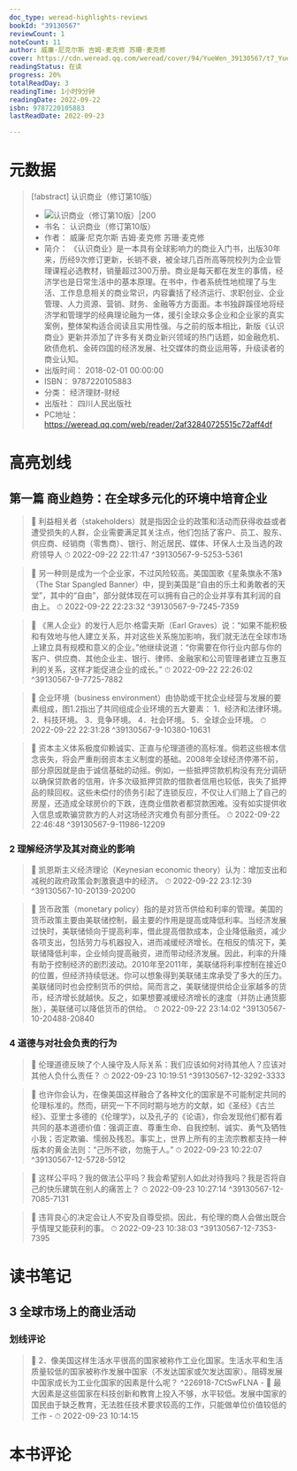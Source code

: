 ```yaml
---
doc_type: weread-highlights-reviews
bookId: "39130567"
reviewCount: 1
noteCount: 11
author: 威廉·尼克尔斯 吉姆·麦克修 苏珊·麦克修
cover: https://cdn.weread.qq.com/weread/cover/94/YueWen_39130567/t7_YueWen_39130567.jpg
readingStatus: 在读
progress: 20%
totalReadDay: 3
readingTime: 1小时9分钟
readingDate: 2022-09-22
isbn: 9787220105883
lastReadDate: 2022-09-23

---
```

# 元数据
> [!abstract] 认识商业（修订第10版）
> - ![ 认识商业（修订第10版）|200](https://cdn.weread.qq.com/weread/cover/94/YueWen_39130567/t7_YueWen_39130567.jpg)
> - 书名： 认识商业（修订第10版）
> - 作者： 威廉·尼克尔斯 吉姆·麦克修 苏珊·麦克修
> - 简介： 《认识商业》是一本具有全球影响力的商业入门书，出版30年来，历经9次修订更新，长销不衰，被全球几百所高等院校列为企业管理课程必选教材，销量超过300万册。商业是每天都在发生的事情，经济学也是日常生活中的基本原理。在书中，作者系统性地梳理了与生活、工作息息相关的商业常识，内容囊括了经济运行、求职创业、企业管理、人力资源、营销、财务、金融等方方面面。本书独辟蹊径地将经济学和管理学的经典理论融为一体，援引全球众多企业和企业家的真实案例，整体架构适合阅读且实用性强。与之前的版本相比，新版《认识商业》更新并添加了许多有关商业新兴领域的热门话题，如金融危机、欧债危机、金砖四国的经济发展、社交媒体的商业运用等，升级读者的商业认知。
> - 出版时间： 2018-02-01 00:00:00
> - ISBN： 9787220105883
> - 分类： 经济理财-财经
> - 出版社： 四川人民出版社
> - PC地址：https://weread.qq.com/web/reader/2af32840725515c72aff4df

# 高亮划线

## 第一篇 商业趋势：在全球多元化的环境中培育企业

> 📌 利益相关者（stakeholders）就是指因企业的政策和活动而获得收益或者遭受损失的人群，企业需要满足其关注点，他们包括了客户、员工、股东、供应商、经销商（零售商）、银行、附近居民、媒体、环保人士及当选的政府领导人 
> ⏱ 2022-09-22 22:11:47 ^39130567-9-5253-5361

> 📌 另一种则是成为一个企业家，不过风险较高。美国国歌《星条旗永不落》（The Star Spangled Banner）中，提到美国是“自由的乐土和勇敢者的天堂”，其中的“自由”，部分就体现在可以拥有自己的企业并享有其利润的自由上。 
> ⏱ 2022-09-22 22:23:32 ^39130567-9-7245-7359

> 📌 《黑人企业》的发行人厄尔·格雷夫斯（Earl Graves）说：“如果不能积极和有效地与他人建立关系，并对这些关系施加影响，我们就无法在全球市场上建立具有规模和意义的企业。”他继续说道：“你需要在你行业内部与你的客户、供应商、其他企业主、银行、律师、金融家和公司管理者建立互惠互利的关系，这样才能促进企业的成长。” 
> ⏱ 2022-09-22 22:26:02 ^39130567-9-7725-7882

> 📌 企业环境（business environment）由协助或干扰企业经营与发展的要素组成，图1.2指出了共同组成企业环境的五大要素：
   1．经济和法律环境。
   2．科技环境。
   3．竞争环境。
   4．社会环境。
   5．全球企业环境。 
> ⏱ 2022-09-22 22:31:28 ^39130567-9-10380-10631

> 📌 资本主义体系极度仰赖诚实、正直与伦理道德的高标准。倘若这些根本信念丧失，将会严重削弱资本主义制度的基础。2008年全球经济停滞不前，部分原因就是由于诚信基础的动摇。例如，一些抵押贷款机构没有充分调研以确保贷款者的信用，许多次级抵押贷款的借款者信用也较低，丧失了抵押品的赎回权。这些未偿付的债务引起了连锁反应，不仅让人们赔上了自己的房屋，还造成全球房价的下跌，连商业借款者都贷款困难。没有如实提供收入信息或欺骗贷款方的人对这场经济灾难负有部分责任。 
> ⏱ 2022-09-22 22:46:48 ^39130567-9-11986-12209

### 2 理解经济学及其对商业的影响

> 📌 凯恩斯主义经济理论（Keynesian economic theory）认为：增加支出和减税的政府政策会刺激衰退中的经济。 
> ⏱ 2022-09-22 23:12:39 ^39130567-10-20139-20200

> 📌 货币政策（monetary policy）指的是对货币供给和利率的管理。美国的货币政策主要由美联储控制，最主要的作用是提高或降低利率。当经济发展过快时，美联储倾向于提高利率，借此提高借款成本，企业降低融资，减少各项支出，包括劳力与机器投入，进而减缓经济增长。在相反的情况下，美联储降低利率，企业倾向提高融资，进而带动经济发展。因此，利率的升降有助于控制经济的剧烈波动。2010年至2011年，美联储将利率控制在接近0的位置，但经济持续低迷。你可以想象得到美联储主席承受了多大的压力。
   美联储同时也会控制货币的供给。简而言之，美联储提供给企业家越多的货币，经济增长就越快。反之，如果想要减缓经济增长的速度（并防止通货膨胀），美联储可以降低货币的供给。 
> ⏱ 2022-09-22 23:14:02 ^39130567-10-20488-20840

### 4 道德与对社会负责的行为

> 📌 伦理道德反映了个人操守及人际关系：我们应该如何对待其他人？应该对其他人负什么责任？ 
> ⏱ 2022-09-23 10:19:51 ^39130567-12-3292-3333

> 📌 也许你会认为，在像美国这样融合了各种文化的国家是不可能制定共同的伦理标准的。然而，研究一下不同时期与地方的文献，如《圣经》《古兰经》、亚里士多德的《伦理学》，以及孔子的《论语》，你会发现他们都有着共同的基本道德价值：强调正直、尊重生命、自我控制、诚实、勇气及牺牲小我；否定欺骗、懦弱及残忍。事实上，世界上所有的主流宗教都支持一种版本的黄金法则：“己所不欲，勿施于人。” 
> ⏱ 2022-09-23 10:22:07 ^39130567-12-5728-5912

> 📌 这样公平吗？我的做法公平吗？我会希望别人如此对待我吗？我是否将自己的快乐建筑在别人的痛苦上？ 
> ⏱ 2022-09-23 10:27:14 ^39130567-12-7085-7131

> 📌 违背良心的决定会让人不安及自尊受损。因此，有伦理的商人会做出既合乎情理又能获利的事。 
> ⏱ 2022-09-23 10:38:03 ^39130567-12-7353-7395

# 读书笔记

## 3 全球市场上的商业活动

### 划线评论
> 📌 2．像美国这样生活水平很高的国家被称作工业化国家。生活水平和生活质量较低的国家被称作发展中国家（不发达国家或欠发达国家）。阻碍发展中国家成长为工业化国家的因素是什么呢？  ^226918-7CtSwFLNA
    - 💭 最大因素是这些国家在科技创新和教育上投入不够，水平较低。发展中国家的国民由于缺乏教育，无法胜任技术要求较高的工作，只能做单位价值较低的工作
    - ⏱ 2022-09-23 10:14:15
   
# 本书评论

